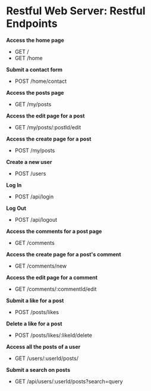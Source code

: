 # Restful Web Server: Restful Endpoints

<b>Access the home page</b>

- GET /
- GET /home

<b>Submit a contact form</b>

- POST /home/contact

<b>Access the posts page</b>

- GET /my/posts

<b>Access the edit page for a post</b>

- GET /my/posts/:postId/edit

<b>Access the create page for a post</b>

- POST /my/posts

<b>Create a new user</b>

- POST /users

<b>Log In</b>

- POST /api/login

<b>Log Out</b>

- POST /api/logout

<b>Access the comments for a post page</b>

- GET /comments

<b>Access the create page for a post's comment</b>

- GET /comments/new

<b>Access the edit page for a comment</b>

- GET /comments/:commentId/edit

<b>Submit a like for a post</b>

- POST /posts/likes

<b>Delete a like for a post</b>

- POST /posts/likes/:likeId/delete

<b>Access all the posts of a user</b>

- GET /users/:userId/posts/

<b>Submit a search on posts</b>

- GET /api/users/:userId/posts?search=query

